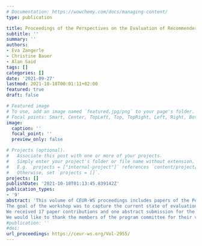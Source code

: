 ```yaml
---
# Documentation: https://wowchemy.com/docs/managing-content/
type: publication

title: Proceedings of the Perspectives on the Evaluation of Recommender Systems Workshop 2021
subtitle: ''
summary: ''
authors:
- Eva Zangerle
- Christine Bauer
- Alan Said
tags: []
categories: []
date: '2021-09-27'
lastmod: 2021-10-18T00:01:11+02:00
featured: true
draft: false

# Featured image
# To use, add an image named `featured.jpg/png` to your page's folder.
# Focal points: Smart, Center, TopLeft, Top, TopRight, Left, Right, BottomLeft, Bottom, BottomRight.
image:
  caption: ''
  focal_point: ''
  preview_only: false

# Projects (optional).
#   Associate this post with one or more of your projects.
#   Simply enter your project's folder or file name without extension.
#   E.g. `projects = ["internal-project"]` references `content/project/deep-learning/index.md`.
#   Otherwise, set `projects = []`.
projects: []
publishDate: '2021-10-18T01:13:45.839142Z'
publication_types:
- '9'
abstract: 'This volume of CEUR-WS proceedings includes papers of the Perspectives on the Evaluation of Recommender Systems Workshop 2021. The workshop is co-located with the ACM Recommender Systems Conference 2021 in Amsterdam, The Netherlands.
The goal of the workshop was to capture the current state of evaluation and gauge whether there is—or should be—a different target that recommender systems evaluation should strive for. The workshop primarily addressed the question: “Where should we go from here as a community?” and aimed at coming up with concrete steps for action.
We received 17 paper contributions and one abstract submission for the workshop. Each paper contribution received three reviews. We selected 12 papers for publication which will also be presented during the workshop. Furthermore, we accepted one abstract submission to be presented at the workshop.
We would like to thank the members of the program committee for their valuable reviews and suggestions. We also thank the authors for their submissions and contributions to the workshop.'
#publication: ''
#doi: 
url_proceedings: https://ceur-ws.org/Vol-2955/
---
```

